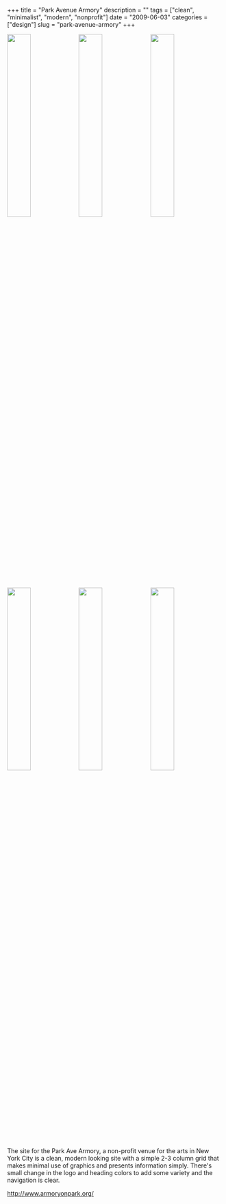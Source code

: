 +++
title = "Park Avenue Armory"
description = ""
tags = ["clean", "minimalist", "modern", "nonprofit"]
date = "2009-06-03"
categories = ["design"]
slug = "park-avenue-armory"
+++


<div id="screens-thumbs" class="clearfix mt1-5">
<a href="//media.konigi.com/design/parkavearmory-1.jpg" class="group" rel="group"><img src="//media.konigi.com/design/parkavearmory-1.png" alt="" class="thumb" style="width: 33%; max-width: 33%;padding: 0 1px 1px 0" /></a><a href="//media.konigi.com/design/parkavearmory-2.jpg" class="group" rel="group"><img src="//media.konigi.com/design/parkavearmory-2.png" alt="" class="thumb" style="width: 33%; max-width: 33%;padding: 0 1px 1px 0" /></a><a href="//media.konigi.com/design/parkavearmory-3.jpg" class="group" rel="group"><img src="//media.konigi.com/design/parkavearmory-3.png" alt="" class="thumb" style="width: 33%; max-width: 33%;padding: 0 1px 1px 0" /></a><a href="//media.konigi.com/design/parkavearmory-4.jpg" class="group" rel="group"><img src="//media.konigi.com/design/parkavearmory-4.png" alt="" class="thumb" style="width: 33%; max-width: 33%;padding: 0 1px 1px 0" /></a><a href="//media.konigi.com/design/parkavearmory-5.jpg" class="group" rel="group"><img src="//media.konigi.com/design/parkavearmory-5.png" alt="" class="thumb" style="width: 33%; max-width: 33%;padding: 0 1px 1px 0" /></a><a href="//media.konigi.com/design/parkavearmory-6.jpg" class="group" rel="group"><img src="//media.konigi.com/design/parkavearmory-6.png" alt="" class="thumb" style="width: 33%; max-width: 33%;padding: 0 1px 1px 0" /></a>
</div>   
<p>The site for the Park Ave Armory, a non-profit venue for the arts in New York City is a clean, modern looking site with a simple 2-3 column grid that makes minimal use of graphics and presents information simply. There's small change in the logo and heading colors to add some variety and the navigation is clear.</p>
<p><a href="http://www.armoryonpark.org/">http://www.armoryonpark.org/</a></p>  
